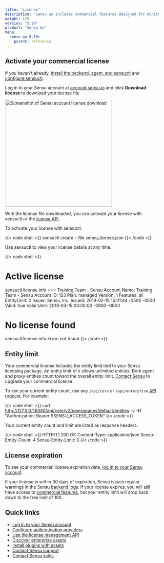 ```yaml
---
title: "License"
description: "Sensu Go includes commercial features designed for monitoring at scale. Activate and manage your commercial license with sensuctl and your Sensu account. Read this document to learn more."
weight: 125
version: "5.19"
product: "Sensu Go"
menu:
  sensu-go-5.19:
    parent: reference
---
```


## Activate your commercial license

If you haven't already, [install the backend, agent, and sensuctl][2] and [configure sensuctl][3].

Log in to your Sensu account at [account.sensu.io][1] and click **Download license** to download your license file.

<img alt="Screenshot of Sensu account license download" src="/images/go-license-download.png" width="350px">

With the license file downloaded, you can activate your license with sensuctl or the [license API][4].

To activate your license with sensuctl:

{{< code shell >}}
sensuctl create --file sensu_license.json
{{< /code >}}

Use sensuctl to view your license details at any time.

{{< code shell >}}
# Active license
sensuctl license info
=== Training Team - Sensu
Account Name: Training Team - Sensu
Account ID:   123
Plan:         managed
Version:      1
Features:     all
EntityLimit:  0
Issuer:       Sensu, Inc.
Issued:       2019-02-15 15:01:44 -0500 -0500
Valid:        true
Valid Until:  2019-03-15 00:00:00 -0800 -0800

# No license found
sensuctl license info
Error: not found
{{< /code >}}

## Entity limit

Your commercial license includes the entity limit tied to your Sensu licensing package.
An entity limit of `0` allows unlimited entities.
Both agent and proxy entities count toward the overall entity limit.
[Contact Sensu][8] to upgrade your commercial license.

To see your current entity count, use any `/api/core` or `/api/enterprise` [API request][9]. For example:

{{< code shell >}}
curl http://127.0.0.1:8080/api/core/v2/namespaces/default/entities -v -H "Authorization: Bearer $SENSU_ACCESS_TOKEN"
{{< /code >}}

Your current entity count and limit are listed as response headers:

{{< code shell >}}
HTTP/1.1 200 OK
Content-Type: application/json
Sensu-Entity-Count: 4
Sensu-Entity-Limit: 0
{{< /code >}}

## License expiration

To see your commercial license expiration date, [log in to your Sensu account][1].

If your license is within 30 days of expiration, Sensu issues regular warnings in the Sensu [backend logs][6].
If your license expires, you will still have access to [commercial features][5], but your entity limit will drop back down to the free limit of 100.

## Quick links

- [Log in to your Sensu account][1]
- [Configure authentication providers][10]
- [Use the license management API][4]
- [Discover enterprise assets][11]
- [Install plugins with assets][12]
- [Contact Sensu support][8]
- [Contact Sensu sales][7]


[1]: https://account.sensu.io/
[2]: ../../deploy-sensu/install-sensu/
[3]: ../../../sensuctl/set-up-manage/#first-time-setup
[4]: ../../../api/license/
[5]: ../../../commercial/
[6]: ../troubleshoot/
[7]: https://sensu.io/contact?subject=contact-sales
[8]: https://account.sensu.io/support
[9]: ../../../api/
[10]: ../../control-access/auth/
[11]: https://bonsai.sensu.io/assets?tiers%5B%5D=4
[12]: ../../../guides/install-check-executables-with-assets/
